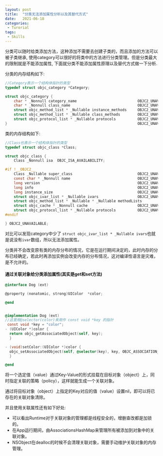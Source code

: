 ```yaml
---
layout: post
title:  "分类无法添加属性分析以及其替代方式"
date:   2021-06-18
categories:
 - Turorial
tags:
 - Skills
---
```




分类可以随时给类添加方法，这种添加不需要去创建子类的，而且添加的方法可以被子类继承, 使用category可以很好的将类中的方法进行分类管理。但是分类最大的限制就是不能添加属性, 下面就分类不能添加属性原理以及替代方式做一下分析.

<!--more-->

分类的内存结构如下:

```objective-c
//Category表示一个结构体指针的类型
typedef struct objc_category *Category;

struct objc_category {
    char * _Nonnull category_name                            OBJC2_UNAVAILABLE;
    char * _Nonnull class_name                               OBJC2_UNAVAILABLE;
    struct objc_method_list * _Nullable instance_methods     OBJC2_UNAVAILABLE;
    struct objc_method_list * _Nullable class_methods        OBJC2_UNAVAILABLE;
    struct objc_protocol_list * _Nullable protocols          OBJC2_UNAVAILABLE;
}                                                            OBJC2_UNAVAILABLE;
```

类的内存结构如下:

```objective-c
//Class也表示一个结构体指针的类型
typedef struct objc_class *Class;

struct objc_class {
    Class _Nonnull isa  OBJC_ISA_AVAILABILITY;

#if !__OBJC2__
    Class _Nullable super_class                              OBJC2_UNAVAILABLE;
    const char * _Nonnull name                               OBJC2_UNAVAILABLE;
    long version                                             OBJC2_UNAVAILABLE;
    long info                                                OBJC2_UNAVAILABLE;
    long instance_size                                       OBJC2_UNAVAILABLE;
    struct objc_ivar_list * _Nullable ivars                  OBJC2_UNAVAILABLE;
    struct objc_method_list * _Nullable * _Nullable methodLists                    OBJC2_UNAVAILABLE;
    struct objc_cache * _Nonnull cache                       OBJC2_UNAVAILABLE;
    struct objc_protocol_list * _Nullable protocols          OBJC2_UNAVAILABLE;
#endif

} OBJC2_UNAVAILABLE;
```

对比可以发现category中少了 `struct objc_ivar_list * _Nullable ivars`也就是说没有`ivar`数组，所以无法添加属性。

分类并不会改变原有类的内存分布的情况，它是在运行期间决定的，此时内存的分布已经确定，若此时再添加实例会改变内存的分布情况，这对编译性语言是灾难，是不允许的。

#### 通过关联对象给分类添加属性(其实是get和set方法)



```objective-c
@interface Dog (ext)

@property (nonatomic, strong)UIColor  *color;

@end


@implementation Dog (ext)
//这里用@selector(color)来用作 const void *key 的指针
 const void *key = "color";
- (UIColor *)color {
  return objc_getAssociatedObject(self, key);
  }

- (void)setColor:(UIColor *)color {
  objc_setAssociatedObject(self, @selector(key), key, OBJC_ASSOCIATION_RETAIN_NONATOMIC);
  }

@end
```



将一个选定值（value）通过Key-Value的形式挂载在目标对象（object）上，同时指定关联的策略（policy），这样就能生成一个关联对象。

通过将目标对象（object）上指定的Key对应的值（value）设置nil，即可以将已存在的关联对象清除。

并且使用关联属性还有如下好处:

- 可以看出Runtime对于关联对象的管理都是线程安全的，增删查改都是加锁的。
- 在App运行期间，由AssociationsHashMap来管理所有被添加到对象中的关联对象。
- NSObject在dealloc的时候不会清理关联对象，需要手动维护关联对象的内存管理。

